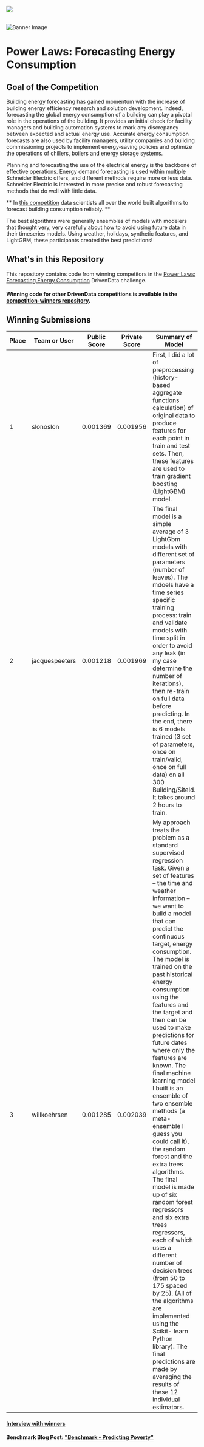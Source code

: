 [<img src='https://community.drivendata.org/uploads/default/optimized/1X/e055d38472b1ae95f54110375180ceb4449c026b_1_690x111.png'>](https://www.drivendata.org/)
<br><br>

![Banner Image](https://s3.amazonaws.com/drivendata-public-assets/se-challenge-1-banner.jpg)

#  Power Laws: Forecasting Energy Consumption
## Goal of the Competition

Building energy forecasting has gained momentum with the increase of building energy efficiency research and solution development. Indeed, forecasting the global energy consumption of a building can play a pivotal role in the operations of the building. It provides an initial check for facility managers and building automation systems to mark any discrepancy between expected and actual energy use. Accurate energy consumption forecasts are also used by facility managers, utility companies and building commissioning projects to implement energy-saving policies and optimize the operations of chillers, boilers and energy storage systems.

Planning and forecasting the use of the electrical energy is the backbone of effective operations. Energy demand forecasting is used within multiple Schneider Electric offers, and different methods require more or less data. Schneider Electric is interested in more precise and robust forecasting methods that do well with little data.

** In [this competition](https://www.drivendata.org/competitions/51/electricity-prediction-machine-learning) data scientists all over the world built algorithms to forecast building consumption reliably. **

The best algorithms were generally ensembles of models with modelers that thought very, very carefully about how to avoid using future data in their timeseries models. Using weather, holidays, synthetic features, and LightGBM, these participants created the best predictions!

## What's in this Repository
This repository contains code from winning competitors in the [Power Laws: Forecasting Energy Consumption](https://www.drivendata.org/competitions/51/electricity-prediction-machine-learning/) DrivenData challenge.

#### Winning code for other DrivenData competitions is available in the [competition-winners repository](https://github.com/drivendataorg/competition-winners).


## Winning Submissions

Place |Team or User | Public Score | Private Score | Summary of Model
--- | --- | --- | --- | ---
1 | slonoslon | 0.001369    | 0.001956   | First, I did a lot of preprocessing (history-based aggregate functions calculation) of original data to produce features for each point in train and test sets. Then, these features are used to train gradient boosting (LightGBM) model.
2 | jacquespeeters | 0.001218    | 0.001969 | The final model is a simple average of 3 LightGbm models with different set of parameters (number of leaves). The mdoels have a time series specific training process: train and validate models with time split in order to avoid any leak (in my case determine the number of iterations), then re-train on full data before predicting. In the end, there is 6 models trained (3 set of parameters, once on train/valid, once on full data) on all 300 Building/SiteId. It takes around 2 hours to train.
3 | willkoehrsen | 0.001285 | 0.002039 | My approach treats the problem as a standard supervised regression task. Given a set of features – the time and weather information – we want to build a model that can predict the continuous target, energy consumption. The model is trained on the past historical energy consumption using the features and the target and then can be used to make predictions for future dates where only the features are known.  The final machine learning model I built is an ensemble of two ensemble methods (a meta-ensemble I guess you could call it), the random forest and the extra trees algorithms. The final model is made up of six random forest regressors and six extra trees regressors, each of which uses a different number of decision trees (from 50 to 175 spaced by 25). (All of the algorithms are implemented using the Scikit- learn Python library). The final predictions are made by averaging the results of these 12 individual estimators.

#### [Interview with winners](http://drivendata.co/blog//)

#### Benchmark Blog Post: ["Benchmark - Predicting Poverty"](http://drivendata.co/blog/worldbank-poverty-benchmark/)
